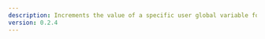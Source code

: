 ```yaml
---
description: Increments the value of a specific user global variable for a specified Twitch user, by ID. If the variable doesn't exist, it creates a new one
version: 0.2.4
---
```

